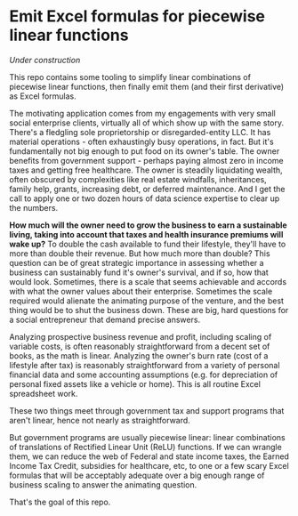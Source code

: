 # Emit Excel formulas for piecewise linear functions

*Under construction*

This repo contains some tooling to simplify linear combinations of piecewise
linear functions, then finally emit them (and their first derivative) as Excel
formulas.

The motivating application comes from my engagements with very small social
enterprise clients, virtually all of which show up with the same story. There's
a fledgling sole proprietorship or disregarded-entity LLC. It has material
operations - often exhaustingly busy operations, in fact. But it's
fundamentally not big enough to put food on its owner's table.  The owner
benefits from government support - perhaps paying almost zero in income taxes
and getting free healthcare. The owner is steadily liquidating wealth, often
obscured by complexities like real estate windfalls, inheritances, family help,
grants, increasing debt, or deferred maintenance. And I get the call to apply
one or two dozen hours of data science expertise to clear up the numbers.

**How much will the owner need to grow the business to earn a sustainable
living, taking into account that taxes and health insurance premiums will wake
up?** To double the cash available to fund their lifestyle, they'll have to
more than double their revenue. But how much more than double? This question
can be of great strategic importance in assessing whether a business can
sustainably fund it's owner's survival, and if so, how that would look.
Sometimes, there is a scale that seems achievable and accords with what the
owner values about their enterprise. Sometimes the scale required would
alienate the animating purpose of the venture, and the best thing would be to
shut the business down. These are big, hard questions for a social entrepreneur
that demand precise answers.

Analyzing prospective business revenue and profit, including scaling of
variable costs, is often reasonably straightforward from a decent set of books,
as the math is linear. Analyzing the owner's burn rate (cost of a lifestyle
after tax) is reasonably straightforward from a variety of personal financial
data and some accounting assumptions (e.g. for depreciation of personal fixed
assets like a vehicle or home). This is all routine Excel spreadsheet work.

These two things meet through government tax and support programs that aren't
linear, hence not nearly as straightforward.

But government programs are usually piecewise linear: linear combinations of
translations of Rectified Linear Unit (ReLU) functions. If we can wrangle them,
we can reduce the web of Federal and state income taxes, the Earned Income Tax
Credit, subsidies for healthcare, etc, to one or a few scary Excel formulas
that will be acceptably adequate over a big enough range of business scaling to
answer the animating question.

That's the goal of this repo.
